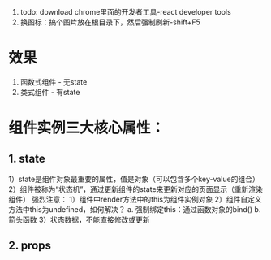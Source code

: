 1. todo: download chrome里面的开发者工具-react developer tools
2. 换图标：搞个图片放在根目录下，然后强制刷新-shift+F5
# 效果
1. 函数式组件 - 无state
2. 类式组件 - 有state
# 组件实例三大核心属性：
## 1. state
1）state是组件对象最重要的属性，值是对象（可以包含多个key-value的组合）
2）组件被称为“状态机”，通过更新组件的state来更新对应的页面显示（重新渲染组件）
强烈注意：
1）组件中render方法中的this为组件实例对象
2）组件自定义方法中this为undefined，如何解决？
    a. 强制绑定this：通过函数对象的bind()
    b. 箭头函数
3）状态数据，不能直接修改或更新
## 2. props


